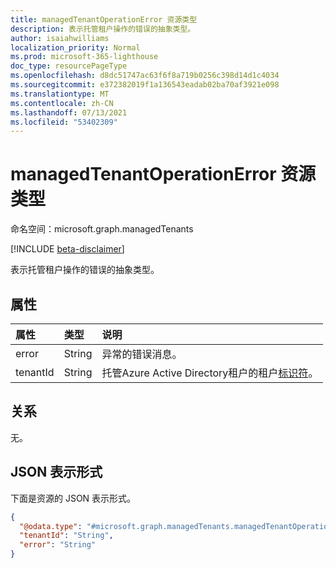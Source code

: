 ```yaml
---
title: managedTenantOperationError 资源类型
description: 表示托管租户操作的错误的抽象类型。
author: isaiahwilliams
localization_priority: Normal
ms.prod: microsoft-365-lighthouse
doc_type: resourcePageType
ms.openlocfilehash: d8dc51747ac63f6f8a719b0256c398d14d1c4034
ms.sourcegitcommit: e372382019f1a136543eadab02ba70af3921e098
ms.translationtype: MT
ms.contentlocale: zh-CN
ms.lasthandoff: 07/13/2021
ms.locfileid: "53402309"
---
```

# <a name="managedtenantoperationerror-resource-type"></a>managedTenantOperationError 资源类型

命名空间：microsoft.graph.managedTenants

[!INCLUDE [beta-disclaimer](../../includes/beta-disclaimer.md)]

表示托管租户操作的错误的抽象类型。

## <a name="properties"></a>属性
|属性|类型|说明|
|:---|:---|:---|
|error|String|异常的错误消息。|
|tenantId|String|托管Azure Active Directory租户的租户[标识符](../resources/managedtenants-tenant.md)。|

## <a name="relationships"></a>关系
无。

## <a name="json-representation"></a>JSON 表示形式
下面是资源的 JSON 表示形式。
<!-- {
  "blockType": "resource",
  "@odata.type": "microsoft.graph.managedTenants.managedTenantOperationError"
}
-->
``` json
{
  "@odata.type": "#microsoft.graph.managedTenants.managedTenantOperationError",
  "tenantId": "String",
  "error": "String"
}
```
